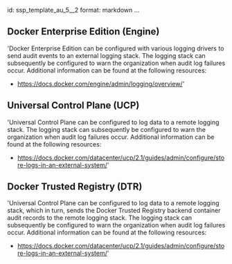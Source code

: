 id: ssp_template_au_5__2
format: markdown
...
## Docker Enterprise Edition (Engine)

'Docker Enterprise Edition can be configured with various logging
drivers to send audit events to an external logging stack.  The
logging stack can subsequently be configured to warn the organization
when audit log failures occur. Additional information can be found at
the following resources:

- https://docs.docker.com/engine/admin/logging/overview/'
## Universal Control Plane (UCP)

'Universal Control Plane can be configured to log data to a remote
logging stack. The logging stack can subsequently be configured to
warn the organization when audit log failures occur. Additional
information can be found at the following resources:

- https://docs.docker.com/datacenter/ucp/2.1/guides/admin/configure/store-logs-in-an-external-system/'
## Docker Trusted Registry (DTR)

'Universal Control Plane can be configured to log data to a remote
logging stack, which in turn, sends the Docker Trusted Registry
backend container audit records to the remote logging stack. The
logging stack can subsequently be configured to warn the organization
when audit log failures occur. Additional information can be found at
the following resources:

- https://docs.docker.com/datacenter/ucp/2.1/guides/admin/configure/store-logs-in-an-external-system/'
